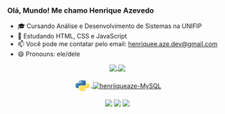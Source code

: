 ### Olá, Mundo! Me chamo Henrique Azevedo

- 🎓 Cursando Análise e Desenvolvimento de Sistemas na UNIFIP
- 🌱 Estudando HTML, CSS e JavaScript
- 📫 Você pode me contatar pelo email: henriquee.aze.dev@gmail.com
- 😄 Pronouns: ele/dele

<div align="center">
  <a href="https://github.com/henriiqueaze">
  <img height="168em" align="center" src="https://github-readme-stats.vercel.app/api?username=henriiqueaze&show_icons=true&theme=dracula&include_all_commits=true&title_color=251bfe&count_private=true"/>
  <img height="168em" align="center" src="https://github-readme-stats.vercel.app/api/top-langs/?username=henriiqueaze&layout=compact&langs_count=7&theme=dracula&title_color=251bfe"/>
</div>
<div align='center' style="display: inline_block"><br>
  <img align="center" alt="henriiqueaze-Python" height="30" width="40" src="https://raw.githubusercontent.com/devicons/devicon/master/icons/python/python-original.svg">
  <img align='center' alt='henriiqueaze-MySQL' height='30' width='40' src="https://cdn.jsdelivr.net/gh/devicons/devicon/icons/mysql/mysql-original.svg" />
</div>
    
  <br>
 <div align='center'> 
 <div align='center'> 
  <a href = "mailto:henriquee.aze.dev@gmail.com"><img src="https://img.shields.io/badge/-Gmail-%23333?style=for-the-badge&logo=gmail&logoColor=white" target="_blank"></a>
  <a href="https://www.linkedin.com/in/henrique-azevedo-8376792a9/" target="_blank"><img src="https://img.shields.io/badge/-LinkedIn-%230077B5?style=for-the-badge&logo=linkedin&logoColor=white" target="_blank"></a> 
  <a href="https://instagram.com/henriiqueaze" target="_blank"><img src="https://img.shields.io/badge/-Instagram-%23E4405F?style=for-the-badge&logo=instagram&logoColor=white" target="_blank"></a>
